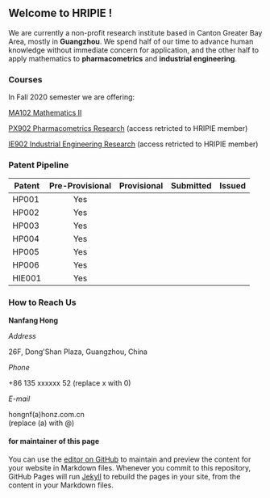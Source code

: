 ## Welcome to HRIPIE ! 

We are currently a non-profit research institute based in Canton Greater Bay Area, mostly in **Guangzhou**. We spend half of our time to advance human knowledge without immediate concern for application, and the other half to apply mathematics to **pharmacometrics** and **industrial engineering**. 

### Courses

In Fall 2020 semester we are offering:

[MA102 Mathematics II](https://github.com/NanFangHong/HRIPIE-MA102)

[PX902 Pharmacometrics Research](https://github.com/NanFangHong/HRIPIE-PX902) (access retricted to HRIPIE member)

[IE902 Industrial Engineering Research](https://github.com/NanFangHong/HRIPIE-IE902) (access retricted to HRIPIE member)

### Patent Pipeline


| Patent | Pre-Provisional | Provisional | Submitted | Issued | 
| ---- | :----: | :----: | :----: | :----: |
| HP001 | Yes |  |  |  |
| HP002 | Yes |  |  |  |
| HP003 | Yes |  |  |  |
| HP004 | Yes |  |  |  |
| HP005 | Yes |  |  |  |
| HP006 | Yes |  |  |  |
| HIE001 | Yes |  |  |  |

### How to Reach Us

**Nanfang Hong** 

*Address*

26F, Dong'Shan Plaza, Guangzhou, China

*Phone* 

+86 135 xxxxxx 52
(replace x with 0)

*E-mail* 

hongnf(a)honz.com.cn   
(replace (a) with @) 


#### for maintainer of this page

You can use the [editor on GitHub](https://github.com/HonzResearch/HonzResearch.github.io/edit/master/index.md) to maintain and preview the content for your website in Markdown files. Whenever you commit to this repository, GitHub Pages will run [Jekyll](https://jekyllrb.com/) to rebuild the pages in your site, from the content in your Markdown files.








